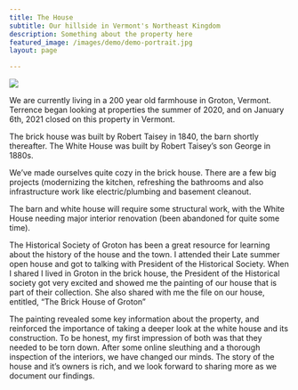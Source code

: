 ```yaml
---
title: The House
subtitle: Our hillside in Vermont's Northeast Kingdom 
description: Something about the property here
featured_image: /images/demo/demo-portrait.jpg
layout: page

---
```


![](/images/house_summer_2021.jpg)

We are currently living in a 200 year old farmhouse in Groton, Vermont. Terrence began looking at properties the summer of 2020, and on January 6th, 2021 closed on this property in Vermont.

The brick house was built by Robert Taisey in 1840, the barn shortly thereafter. The White House was built by Robert Taisey’s son George in 1880s.

We’ve made ourselves quite cozy in the brick house. There are a few big projects (modernizing the kitchen, refreshing the bathrooms and also infrastructure work like electric/plumbing and basement cleanout.

The barn and white house will require some structural work, with the White House needing major interior renovation (been abandoned for quite some time).

The Historical Society of Groton has been a great resource for learning about the history of the house and the town. I attended their Late summer open house and got to talking with President of the Historical Society. When I shared I lived in Groton in the brick house, the President of the Historical society got very excited and showed me the painting of our house that is part of their collection. She also shared with me the file on our house, entitled, “The Brick House of Groton”

The painting revealed some key information about the property, and reinforced the importance of taking a deeper look at the white house and its construction. To be honest, my first impression of both was that they needed to be torn down. After some online sleuthing and a thorough inspection of the interiors, we have changed our minds. The story of the house and it’s owners is rich, and we look forward to sharing more as we document our findings.

